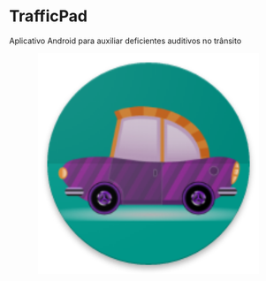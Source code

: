 # TrafficPad
Aplicativo Android para auxiliar deficientes auditivos no trânsito

<p align="center">
  <img src="https://github.com/MichelRibeiro1/TrafficPad/blob/master/app/src/main/res/drawable/ic_app.png" alt="Logo" width="400">
</p>
